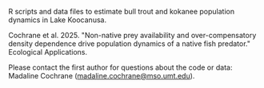 R scripts and data files to estimate bull trout and kokanee population dynamics in Lake Koocanusa. 

Cochrane et al. 2025. "Non-native prey availability and over-compensatory density dependence drive population dynamics of a native fish predator." Ecological Applications. 

Please contact the first author for questions about the code or data: Madaline Cochrane (madaline.cochrane@mso.umt.edu). 
